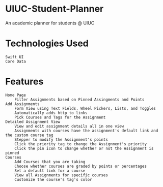 # UIUC-Student-Planner
An academic planner for students @ UIUC
# Technologies Used
    Swift UI
    Core Data
# Features
    Home Page
        Filter Assignments based on Pinned Assingments and Points
    Add Assignments
        Form View using Text Fields, Wheel Pickers, Lists, and Toggles
        Automatically adds http to links
        Pick Courses and Tags for the Assignment
    Detailed Assignment View
        View and edit assignment details all in one view
        Assignments with courses have the assignment's default link and the custom course tag
        Stepper to modify the Assignment's points
        Click the priority tag to change the Assignment's priority
        Click the pin icon to change whether or not the Assignment is pinned
    Courses 
        Add Courses that you are taking
        Choose whether courses are graded by points or percentages
        Set a default link for a course
        View all Assignments for specific courses
        Customize the course's tag's color
    
        

